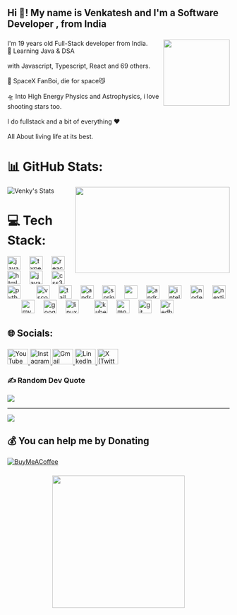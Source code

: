 <h2 align="left">Hi 👋! My name is Venkatesh and I'm a  Software Developer , from India</h2>

###

<img align="right" height="150" src="https://media1.tenor.com/m/gKszxh4ws2sAAAAC/me-space-walk.gif"  />

###

<p align="left">I'm 19 years old Full-Stack developer from India.<br>🥀 Learning Java & DSA<br><br>with Javascript, Typescript, React and 69 others.<br><br>🔭 SpaceX FanBoi, die for space😼<br><br>🛸 Into High Energy Physics and Astrophysics, i love shooting stars too.<br><br>I do fullstack and a bit of everything ❤️<br><br>All About living life at its best.</p>

###

# 📊 GitHub Stats:

![Venky's Stats](https://github-readme-stats.vercel.app/api?username=venkatesh2100&theme=vue-dark&show_icons=true&hide_border=true&count_private=true)
<img height="195" width="350px" align="right"  src="https://media1.tenor.com/m/p8gfSVD9BowAAAAC/zoro-one-piece.gif"  />

<!-- ![Venky's Streak](https://github-readme-streak-stats.herokuapp.com/?user=venkatesh2100&theme=vue-dark&hide_border=true) -->
<!-- ![Venky's Top Languages](https://github-readme-stats.vercel.app/api/top-langs/?username=venkatesh2100&theme=vue-dark&show_icons=true&hide_border=true&layout=compact) -->
<!-- <a href="https://leetcode.com/venkatesh2100/" target="_blank"><img src="https://leetcard.jacoblin.cool/venkatesh2100?theme=dark&ext=contest&border_color=404040" height="220" /></a> -->

# 💻 Tech Stack:

<div align="left">
  <img src="https://cdn.jsdelivr.net/gh/devicons/devicon/icons/javascript/javascript-original.svg" height="30" alt="javascript logo"  />
  <img width="12" />
  <img src="https://cdn.jsdelivr.net/gh/devicons/devicon/icons/typescript/typescript-original.svg" height="30" alt="typescript logo"  />
  <img width="12" />
  <img src="https://cdn.jsdelivr.net/gh/devicons/devicon/icons/react/react-original.svg" height="30" alt="react logo"  />
  <img width="12" />
  <img src="https://cdn.jsdelivr.net/gh/devicons/devicon/icons/html5/html5-original.svg" height="30" alt="html5 logo"  />
  <img width="12" />
  <img src="https://cdn.jsdelivr.net/gh/devicons/devicon/icons/java/java-original.svg" height="30" alt="java logo"  />
  <img width="12" />
  <img src="https://cdn.jsdelivr.net/gh/devicons/devicon/icons/css3/css3-original.svg" height="30" alt="css3 logo"  />
  <img width="12" />
  <img src="https://cdn.jsdelivr.net/gh/devicons/devicon/icons/python/python-original.svg" height="30" alt="python logo"  />
  <img width="12" />
  <!-- <img src="https://cdn.jsdelivr.net/gh/devicons/devicon/icons/csharp/csharp-original.svg" height="30" alt="csharp logo"  /> -->
  <img width="12" />
  <img src="https://cdn.jsdelivr.net/gh/devicons/devicon/icons/vscode/vscode-original.svg" height="30" alt="vscode logo"  />
  <img width="12" />
  <img src="https://cdn.jsdelivr.net/gh/devicons/devicon/icons/tailwindcss/tailwindcss-original-wordmark.svg" height="30" alt="tailwindcss logo"  />
  <img width="12" />
  <img src="https://icongr.am/devicon/postgresql-original.svg?size=128&color=currentColor" height="30" alt="android logo"  />
<!--   <img src="https://cdn.jsdelivr.net/gh/devicons/devicon/icons/android/android-original.svg" height="30" alt="android logo"  /> -->
  <img width="12" />
  <img src="https://icongr.am/devicon/vim-original.svg?size=128&color=currentColor" height="30" alt="spring logo"  />
  <img width="12" />
  <img src="https://cdn.jsdelivr.net/gh/devicons/devicon@latest/icons/archlinux/archlinux-original.svg" height="30" alr="arch" />
  <!-- <img width="12"/>
  <img src="https://cdn.jsdelivr.net/gh/devicons/devicon@latest/icons/prisma/prisma-original.svg" height="30" alt="prisma"/> -->

<!--   <img src="https://cdn.jsdelivr.net/gh/devicons/devicon/icons/spring/spring-original.svg" height="30" alt="spring logo"  /> -->
  <img width="12" />
  <img src="https://icongr.am/devicon/docker-original.svg?size=128&color=currentColor" height="30" alt="androidstudio logo"  />
<!--   <img src="https://cdn.jsdelivr.net/gh/devicons/devicon/icons/androidstudio/androidstudio-original.svg" height="30" alt="androidstudio logo"  /> -->
  <img width="12" />
  <img src="https://cdn.jsdelivr.net/gh/devicons/devicon/icons/intellij/intellij-original.svg" height="30" alt="intellij logo"  />
  <img width="12" />
  <img src="https://cdn.jsdelivr.net/gh/devicons/devicon/icons/nodejs/nodejs-original.svg" height="30" alt="nodejs logo"  />
  <img width="12" />
  <img src="https://cdn.jsdelivr.net/gh/devicons/devicon/icons/nextjs/nextjs-original.svg" height="30" alt="nextjs logo"  />
  <img width="12" />
  <!-- <img src="https://cdn.jsdelivr.net/gh/devicons/devicon/icons/pycharm/pycharm-original.svg" height="30" alt="pycharm logo"  /> -->
  <img width="12" />
  <img src="https://cdn.jsdelivr.net/gh/devicons/devicon/icons/mysql/mysql-original.svg" height="30" alt="mysql logo"  />
  <img width="12" />
  <img src="https://cdn.jsdelivr.net/gh/devicons/devicon/icons/googlecloud/googlecloud-original.svg" height="30" alt="googlecloud logo"  />
  <img width="12" />
  <img src="https://cdn.jsdelivr.net/gh/devicons/devicon/icons/linux/linux-original.svg" height="30" alt="linux logo"  />
  <img width="12" />
  <!-- <img src="https://cdn.jsdelivr.net/gh/devicons/devicon/icons/linkedin/linkedin-original.svg" height="30" alt="linkedin logo"  /> -->
  <img width="12" />
  <img src="https://cdn.jsdelivr.net/gh/devicons/devicon/icons/kubernetes/kubernetes-plain.svg" height="30" alt="kubernetes logo"  />
  <img width="12" />
  <img src="https://cdn.jsdelivr.net/gh/devicons/devicon/icons/mongodb/mongodb-original.svg" height="30" alt="mongodb logo"  />
  <img width="12" />
  <img src="https://cdn.jsdelivr.net/gh/devicons/devicon/icons/git/git-original.svg" height="30" alt="git logo"  />
  <img width="12" />
  <img src="https://cdn.jsdelivr.net/gh/devicons/devicon/icons/redhat/redhat-original.svg" height="30" alt="redhat logo"  />
</div>

###

## 🌐 Socials:

###

<div>
  <a href="https://www.youtube.com/@codewithvenky">
    <img
      src="https://raw.githubusercontent.com/maurodesouza/profile-readme-generator/master/src/assets/icons/social/youtube/default.svg"
      width="47" height="35" alt="YouTube logo" />
  </a>
  <a href="https://www.instagram.com/venky_ins/">
    <img
      src="https://raw.githubusercontent.com/maurodesouza/profile-readme-generator/master/src/assets/icons/social/instagram/default.svg"
      width="47" height="35" alt="Instagram logo" />
  </a>
  <a href="mailto:thisisvenky.ynm@gmail.com">
    <img
      src="https://raw.githubusercontent.com/maurodesouza/profile-readme-generator/master/src/assets/icons/social/gmail/default.svg"
      width="47" height="35" alt="Gmail logo" />
  </a>
  <a href="https://www.linkedin.com/in/venkatesh2100/">
    <img
      src="https://raw.githubusercontent.com/maurodesouza/profile-readme-generator/master/src/assets/icons/social/linkedin/default.svg"
      width="47" height="35" alt="LinkedIn logo" />
  </a>
    <a href="https://twitter.com/venky_officials">
    <img
      src="https://raw.githubusercontent.com/maurodesouza/profile-readme-generator/master/src/assets/icons/social/twitter/default.svg"
      width="47" height="35" alt="X (Twitter) logo" />
  </a>
</div>

<!--
## 🏆 GitHub Trophies
![](https://github-profile-trophy.vercel.app/?username=venkatesh2100&theme=dracula&no-frame=true&no-bg=false&margin-w=4) -->

### ✍️ Random Dev Quote

![](https://quotes-github-readme.vercel.app/api?type=horizontal&theme=radical)

---

[![](https://visitcount.itsvg.in/api?id=venkatesh2100&icon=1&color=10)](https://visitcount.itsvg.in)

## 💰 You can help me by Donating

[![BuyMeACoffee](https://img.shields.io/badge/Buy%20Me%20a%20Coffee-ffdd00?style=for-the-badge&logo=buy-me-a-coffee&logoColor=black)](https://buymeacoffee.com/https://www.buymeacoffee.com/venkatesh2100)

###

<div align="center">
  <img height="300" src="https://media1.tenor.com/m/m1yjU7NaDm0AAAAd/anime.gif"  />
</div>

###

<!--
[![Kittinan's wakatime stats](https://github-readme-stats.vercel.app/api/wakatime?username=venkatesh2100&layout=compact)](https://github.com/anuraghazra/github-readme-stats) -->
